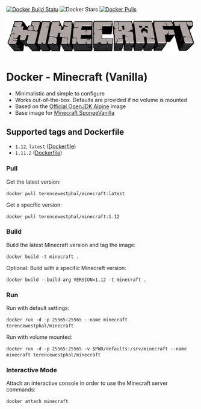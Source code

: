 [![Docker Build Statu](https://img.shields.io/docker/build/terencewestphal/minecraft.svg)](https://hub.docker.com/r/terencewestphal/minecraft/builds/) ![Docker Stars](https://img.shields.io/docker/stars/terencewestphal/minecraft.svg) [![Docker Pulls](https://img.shields.io/docker/pulls/terencewestphal/minecraft.svg)](https://hub.docker.com/r/terencewestphal/minecraft/) 

[![Minecraft](https://github.com/terencewestphal/docker-minecraft/blob/master/logo.png?raw=true)](https://minecraft.net/) 
 
# Docker - Minecraft (Vanilla)

- Minimalistic and simple to configure
- Works out-of-the-box. Defaults are provided if no volume is mounted
- Based on the [Official OpenJDK Alpine](https://hub.docker.com/_/openjdk/) image
- Base image for [Minecraft SpongeVanilla](https://hub.docker.com/r/terencewestphal/minecraft-spongevanilla/)

## Supported tags and Dockerfile

- `1.12`, `latest` ([Dockerfile](https://raw.githubusercontent.com/terencewestphal/docker-minecraft/1.12/Dockerfile))
- `1.11.2` ([Dockerfile](https://raw.githubusercontent.com/terencewestphal/docker-minecraft/1.11.2/Dockerfile))


### Pull  

Get the latest version:
```
docker pull terencewestphal/minecraft:latest
```

Get a specific version:
```
docker pull terencewestphal/minecraft:1.12
```

### Build  

Build the latest Minecraft version and tag the image:   
```
docker build -t minecraft .
```

Optional: Build with a specific Minecraft version:   
```
docker build --build-arg VERSION=1.12 -t minecraft .
```

### Run
  
Run with default settings:
```
docker run -d -p 25565:25565 --name minecraft terencewestphal/minecraft
```

Run with volume mounted: 
```
docker run -d -p 25565:25565 -v $PWD/defaults:/srv/minecraft --name minecraft terencewestphal/minecraft
```

### Interactive Mode 

Attach an interactive console in order to use the Minecraft server commands:
```
docker attach minecraft
```